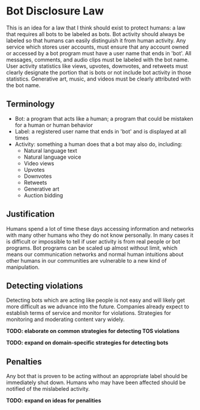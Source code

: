 # Bot Disclosure Law

This is an idea for a law that I think should exist to protect humans: a law that requires all bots to be labeled as bots. Bot activity should always be labeled so that humans can easily distinguish it from human activity. Any service which stores user accounts, must ensure that any account owned or accessed by a bot program must have a user name that ends in 'bot'. All messages, comments, and audio clips must be labeled with the bot name. User activity statistics like views, upvotes, downvotes, and retweets must clearly designate the portion that is bots or not include bot activity in those statistics. Generative art, music, and videos must be clearly attributed with the bot name.

## Terminology

- Bot: a program that acts like a human; a program that could be mistaken for a human or human behavior  
- Label: a registered user name that ends in 'bot' and is displayed at all times  
- Activity: something a human does that a bot may also do, including:
  - Natural language text
  - Natural language voice
  - Video views
  - Upvotes
  - Downvotes
  - Retweets
  - Generative art
  - Auction bidding

## Justification

Humans spend a lot of time these days accessing information and networks with many other humans who they do not know personally. In many cases it is difficult or impossible to tell if user activity is from real people or bot programs. Bot programs can be scaled up almost without limit, which means our communication networks and normal human intuitions about other humans in our communities are vulnerable to a new kind of manipulation.

## Detecting violations

Detecting bots which are acting like people is not easy and will likely get more difficult as we advance into the future. Companies already expect to establish terms of service and monitor for violations. Strategies for monitoring and moderating content vary widely.

**TODO: elaborate on common strategies for detecting TOS violations**

**TODO: expand on domain-specific strategies for detecting bots**

## Penalties

Any bot that is proven to be acting without an appropriate label should be immediately shut down. Humans who may have been affected should be notified of the mislabeled activity.

**TODO: expand on ideas for penalities**

